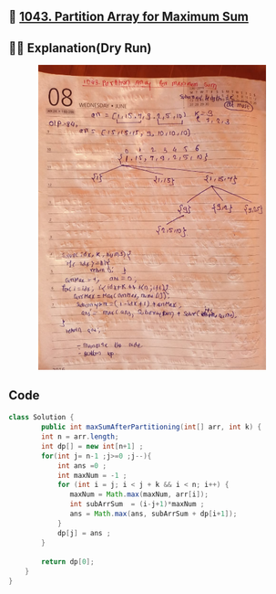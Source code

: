 ## 🔗 [1043. Partition Array for Maximum Sum](https://leetcode.com/problems/partition-array-for-maximum-sum/)

## 👩‍💻 Explanation(Dry Run)

<p align="middle">
   <img src="../Images/1043.jpg" width="400"/>
</p>

## Code

```java
class Solution {
        public int maxSumAfterPartitioning(int[] arr, int k) {
        int n = arr.length;
        int dp[] = new int[n+1] ;
        for(int j= n-1 ;j>=0 ;j--){
            int ans =0 ;
            int maxNum = -1 ;
            for (int i = j; i < j + k && i < n; i++) {
               maxNum = Math.max(maxNum, arr[i]);
               int subArrSum  = (i-j+1)*maxNum ;
               ans = Math.max(ans, subArrSum + dp[i+1]);
            }
            dp[j] = ans ;
        }

        return dp[0];
    }
}
```

